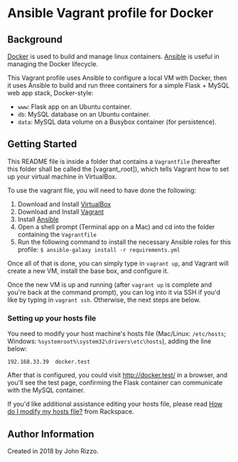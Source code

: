 # Ansible Vagrant profile for Docker

## Background

[Docker](https://www.docker.com/) is used to build and manage linux containers. [Ansible](http://www.ansible.com/) is useful in managing the Docker lifecycle.

This Vagrant profile uses Ansible to configure a local VM with Docker, then it uses Ansible to build and run three containers for a simple Flask + MySQL web app stack, Docker-style:

  - `www`: Flask app on an Ubuntu container.
  - `db`: MySQL database on an Ubuntu container.
  - `data`: MySQL data volume on a Busybox container (for persistence).

## Getting Started

This README file is inside a folder that contains a `Vagrantfile` (hereafter this folder shall be called the [vagrant_root]), which tells Vagrant how to set up your virtual machine in VirtualBox.

To use the vagrant file, you will need to have done the following:

  1. Download and Install [VirtualBox](https://www.virtualbox.org/wiki/Downloads)
  2. Download and Install [Vagrant](https://www.vagrantup.com/downloads.html)
  3. Install [Ansible](http://docs.ansible.com/ansible/latest/intro_installation.html)
  4. Open a shell prompt (Terminal app on a Mac) and cd into the folder containing the `Vagrantfile`
  5. Run the following command to install the necessary Ansible roles for this profile: `$ ansible-galaxy install -r requirements.yml`

Once all of that is done, you can simply type in `vagrant up`, and Vagrant will create a new VM, install the base box, and configure it.

Once the new VM is up and running (after `vagrant up` is complete and you're back at the command prompt), you can log into it via SSH if you'd like by typing in `vagrant ssh`. Otherwise, the next steps are below.

### Setting up your hosts file

You need to modify your host machine's hosts file (Mac/Linux: `/etc/hosts`; Windows: `%systemroot%\system32\drivers\etc\hosts`), adding the line below:

    192.168.33.39  docker.test

After that is configured, you could visit http://docker.test/ in a browser, and you'll see the test page, confirming the Flask container can communicate with the MySQL container.

If you'd like additional assistance editing your hosts file, please read [How do I modify my hosts file?](http://www.rackspace.com/knowledge_center/article/how-do-i-modify-my-hosts-file) from Rackspace.

## Author Information

Created in 2018 by John Rizzo.
